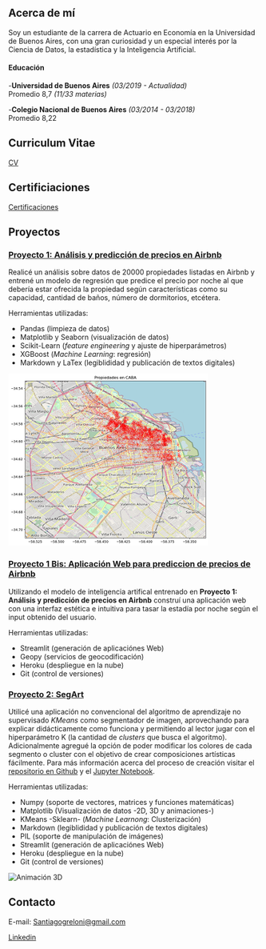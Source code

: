 ## Acerca de mí

Soy un estudiante de la carrera de Actuario en Economía en la Universidad de Buenos Aires, con una gran curiosidad y un especial interés por la Ciencia de Datos, la estadística y la Inteligencia Artificial.

#### Educación

-**Universidad de Buenos Aires** *(03/2019 - Actualidad)*   
Promedio 8,7 *(11/33 materias)*


-**Colegio Nacional de Buenos Aires** *(03/2014 - 03/2018)*  
Promedio 8,22 


## Curriculum Vitae

[CV](https://drive.google.com/file/d/1LhNpk6ztOjSRbhnxV7J60UnQNa3x9YHd/view?usp=sharing)


## Certificiaciones
[Certificaciones](Certificaciones)

## Proyectos

### [Proyecto 1:  Análisis y predicción de precios en Airbnb](https://github.com/SGreloni/prediccion-precios-Airbnb/blob/master/Predictor%20de%20precios%20de%20Airbnb%20.ipynb)

Realicé un análisis sobre datos de 20000 propiedades listadas en Airbnb y entrené un modelo de regresión que predice el precio por noche al que debería estar ofrecida la propiedad según características como su capacidad, cantidad de baños, número de dormitorios, etcétera.

Herramientas utilizadas:
* Pandas (limpieza de datos)
* Matplotlib y Seaborn (visualización de datos)
* Scikit-Learn (*feature engineering* y ajuste de hiperparámetros)
* XGBoost (*Machine Learning*: regresión)
* Markdown y LaTex (legiblididad y publicación de textos digitales)

![Disposición de propiedades de Airbnb en CABA](https://github.com/SGreloni/Portafolio/blob/gh-pages/Proyectos%20(img)/Mapa%20airbnb.png)

### [Proyecto 1 Bis:  Aplicación Web para prediccion de precios de Airbnb](https://shielded-journey-46084.herokuapp.com/)

Utilizando el modelo de inteligencia artifical entrenado en **Proyecto 1: Análisis y predicción de precios en Airbnb** construí una aplicación web con una interfaz estética e intuitiva para tasar la estadía por noche según el input obtenido del usuario.

Herramientas utilizadas:
* Streamlit (generación de aplicaciónes Web)
* Geopy (servicios de geocodificación)
* Heroku (despliegue en la nube)
* Git (control de versiones)

### [Proyecto 2: SegArt](https://peaceful-beyond-41898.herokuapp.com/)

Utilicé una aplicación no convencional del algoritmo de aprendizaje no supervisado *KMeans* como segmentador de imagen, aprovechando para explicar didácticamente como funciona y permitiendo al lector jugar con el hiperparámetro K (la cantidad de *clusters* que busca el algoritmo). Adicionalmente agregué la opción de poder modificar los colores de cada segmento o cluster con el objetivo de crear composiciones artísticas fácilmente. Para más información acerca del proceso de creación visitar el [repositorio en Github](https://github.com/SGreloni/segart) y el [Jupyter Notebook](https://github.com/SGreloni/segart/blob/master/SegArt.ipynb).

Herramientas utilizadas:
* Numpy (soporte de vectores, matrices y funciones matemáticas)
* Matplotlib (Visualización de datos -2D, 3D y animaciones-)
* KMeans -Sklearn- (*Machine Learnong*: Clusterización)
* Markdown (legiblididad y publicación de textos digitales)
* PIL (soporte de manipulación de imágenes)
* Streamlit (generación de aplicaciónes Web)
* Heroku (despliegue en la nube)
* Git (control de versiones)

![Animación 3D](https://github.com/SGreloni/Portafolio/blob/gh-pages/Proyectos%20(img)/rotation.gif)

## Contacto

E-mail: Santiagogreloni@gmail.com

[Linkedin](https://www.linkedin.com/in/santiago-greloni-4892a9196) 

